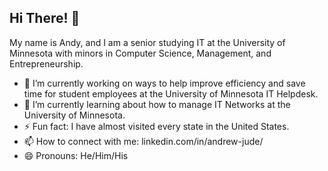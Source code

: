 ## Hi There! 👋

My name is Andy, and I am a senior studying IT at the University of Minnesota with minors in Computer Science, Management, and Entrepreneurship.  

- 🔭 I’m currently working on ways to help improve efficiency and save time for student employees at the University of Minnesota IT Helpdesk.
- 🌱 I’m currently learning about how to manage IT Networks at the University of Minnesota.
- ⚡ Fun fact: I have almost visited every state in the United States.
- 📫 How to connect with me: linkedin.com/in/andrew-jude/
- 😄 Pronouns: He/Him/His


<!--
**andy-jude/andy-jude** is a ✨ _special_ ✨ repository because its `README.md` (this file) appears on your GitHub profile.

Here are some ideas to get you started:

- 🔭 I’m currently working on ...
- 🌱 I’m currently learning ...
- 👯 I’m looking to collaborate on ...
- 🤔 I’m looking for help with ...
- 💬 Ask me about ...
- 📫 How to reach me: ...
- 😄 Pronouns: ...
- ⚡ Fun fact: ...
-->
